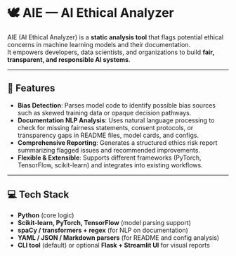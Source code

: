# 🕊️ AIE — AI Ethical Analyzer

AIE (AI Ethical Analyzer) is a **static analysis tool** that flags potential ethical concerns in machine learning models and their documentation.  
It empowers developers, data scientists, and organizations to build **fair, transparent, and responsible AI systems**.

---

## 🌟 Features

- **Bias Detection**: Parses model code to identify possible bias sources such as skewed training data or opaque decision pathways.
- **Documentation NLP Analysis**: Uses natural language processing to check for missing fairness statements, consent protocols, or transparency gaps in README files, model cards, and configs.
- **Comprehensive Reporting**: Generates a structured ethics risk report summarizing flagged issues and recommended improvements.
- **Flexible & Extensible**: Supports different frameworks (PyTorch, TensorFlow, scikit-learn) and integrates into existing workflows.

---

## 💻 Tech Stack

- **Python** (core logic)
- **Scikit-learn, PyTorch, TensorFlow** (model parsing support)
- **spaCy / transformers + regex** (for NLP on documentation)
- **YAML / JSON / Markdown parsers** (for README and config analysis)
- **CLI tool** (default) or optional **Flask + Streamlit UI** for visual reports

